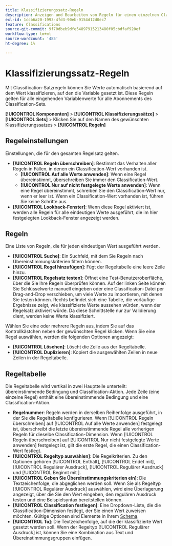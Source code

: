 ```yaml
---
title: Klassifizierungssatz-Regeln
description: Anzeigen und Bearbeiten von Regeln für einen einzelnen Classification-Satz.
exl-id: 1ccb6a20-1993-4fd3-90eb-9154d12d0ec7
feature: Classifications
source-git-commit: 9f70dbeb9dfe54897915213480f05cbdfaf920ef
workflow-type: tm+mt
source-wordcount: '485'
ht-degree: 1%

---
```


# Klassifizierungssatz-Regeln

Mit Classification-Satzregeln können Sie Werte automatisch basierend auf dem Wert klassifizieren, auf den die Variable gesetzt ist. Diese Regeln gelten für alle eingehenden Variablenwerte für alle Abonnements des Classification-Sets.

**[!UICONTROL Komponenten]** > **[!UICONTROL Klassifizierungssätze]** > **[!UICONTROL Sets]** > Klicken Sie auf den Namen des gewünschten Klassifizierungssatzes > **[!UICONTROL Regeln]**

## Regeleinstellungen

Einstellungen, die für den gesamten Regelsatz gelten.

* **[!UICONTROL Regeln überschreiben]**: Bestimmt das Verhalten aller Regeln in Fällen, in denen ein Classification-Wert vorhanden ist.
   * **[!UICONTROL Auf alle Werte anwenden]**: Wenn eine Regel übereinstimmt, überschreiben Sie immer den Classification-Wert.
   * **[!UICONTROL Nur auf nicht festgelegte Werte anwenden]**: Wenn eine Regel übereinstimmt, schreiben Sie den Classification-Wert nur, wenn er leer ist. Wenn ein Classification-Wert vorhanden ist, führen Sie keine Schritte aus.
* **[!UICONTROL Lookback-Fenster]**: Wenn diese Regel aktiviert ist, werden alle Regeln für alle eindeutigen Werte ausgeführt, die im hier festgelegten Lookback-Fenster angezeigt werden.

## Regeln

Eine Liste von Regeln, die für jeden eindeutigen Wert ausgeführt werden.

* **[!UICONTROL Suche]**: Ein Suchfeld, mit dem Sie Regeln nach Übereinstimmungskriterien filtern können.
* **[!UICONTROL Regel hinzufügen]**: Fügt der Regeltabelle eine leere Zeile hinzu.
* **[!UICONTROL Regelsatz testen]**: Öffnet eine Test-Benutzeroberfläche, über die Sie Ihre Regeln überprüfen können. Auf der linken Seite können Sie Schlüsselwerte manuell eingeben oder eine Classification-Datei per Drag-and-Drop verschieben, um viele Werte zu importieren, mit denen Sie testen können. Rechts befindet sich eine Tabelle, die vorläufige Ergebnisse zeigt, wie klassifizierte Werte aussehen würden, wenn der Regelsatz aktiviert würde. Da diese Schnittstelle nur zur Validierung dient, werden keine Werte klassifiziert.

Wählen Sie eine oder mehrere Regeln aus, indem Sie auf das Kontrollkästchen neben der gewünschten Regel klicken. Wenn Sie eine Regel auswählen, werden die folgenden Optionen angezeigt:

* **[!UICONTROL Löschen]**: Löscht die Zeile aus der Regeltabelle.
* **[!UICONTROL Duplizieren]**: Kopiert die ausgewählten Zeilen in neue Zeilen in der Regeltabelle.

## Regeltabelle

Die Regeltabelle wird vertikal in zwei Hauptteile unterteilt: übereinstimmende Bedingung und Classification-Aktion. Jede Zeile (eine einzelne Regel) enthält eine übereinstimmende Bedingung und eine Classification-Aktion.

* **Regelnummer**: Regeln werden in derselben Reihenfolge ausgeführt, in der Sie die Regeltabelle konfigurieren. Wenn [!UICONTROL Regeln überschreiben] auf [!UICONTROL Auf alle Werte anwenden] festgelegt ist, überschreibt die letzte übereinstimmende Regel alle vorherigen Regeln für dieselbe Classification-Dimension. Wenn [!UICONTROL Regeln überschreiben] auf [!UICONTROL Nur nicht festgelegte Werte anwenden] festgelegt ist, gilt die erste Regel, die einen Classification-Wert festlegt.
* **[!UICONTROL Regeltyp auswählen]**: Die Regelkriterien. Zu den Optionen gehören [!UICONTROL Enthält], [!UICONTROL Endet mit], [!UICONTROL Regulärer Ausdruck], [!UICONTROL Regulärer Ausdruck] und [!UICONTROL Beginnt mit ].
* **[!UICONTROL Geben Sie Übereinstimmungskriterien ein]**: Die Textzeichenfolge, die abgeglichen werden soll. Wenn Sie als Regeltyp [!UICONTROL Regulärer Ausdruck] auswählen, wird eine Überlagerung angezeigt, über die Sie den Wert eingeben, den regulären Ausdruck testen und eine Beispielsyntax bereitstellen können.
* **[!UICONTROL Classification festlegen]**: Eine Dropdown-Liste, die die Classification-Dimension festlegt, der Sie einen Wert zuweisen möchten. Gültige Optionen sind Elemente in Ihrem [Schema](schema.md).
* **[!UICONTROL To]**: Die Textzeichenfolge, auf die der klassifizierte Wert gesetzt werden soll. Wenn der Regeltyp [!UICONTROL Regulärer Ausdruck] ist, können Sie eine Kombination aus Text und Übereinstimmungsgruppen einfügen.
